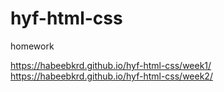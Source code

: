 # hyf-html-css
homework

https://habeebkrd.github.io/hyf-html-css/week1/
https://habeebkrd.github.io/hyf-html-css/week2/
